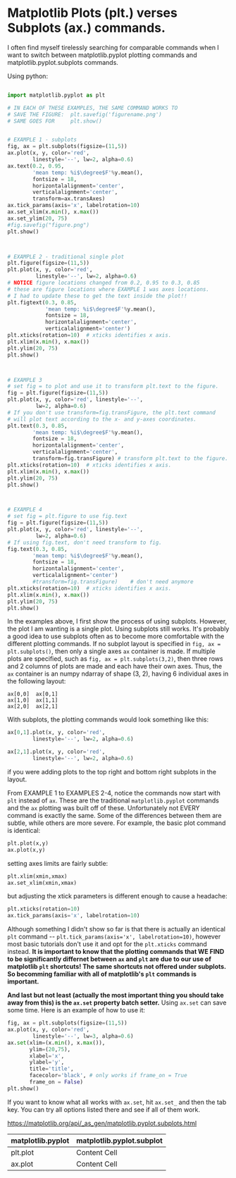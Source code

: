 # Matplotlib Plots (plt.) verses Subplots (ax.) commands.
I often find myself tirelessly searching for comparable commands when I want to switch between matplotlib.pyplot plotting commands and matplotlib.pyplot.subplots commands. 

Using python:

```python

import matplotlib.pyplot as plt

# IN EACH OF THESE EXAMPLES, THE SAME COMMAND WORKS TO 
# SAVE THE FIGURE:  plt.savefig('figurename.png')
# SAME GOES FOR     plt.show()


# EXAMPLE 1 - subplots
fig, ax = plt.subplots(figsize=(11,5))
ax.plot(x, y, color='red', 
        linestyle='--', lw=2, alpha=0.6)
ax.text(0.2, 0.95, 
        'mean temp: %i$\degree$F'%y.mean(),
        fontsize = 18,
        horizontalalignment='center',
        verticalalignment='center', 
        transform=ax.transAxes)
ax.tick_params(axis='x', labelrotation=10)
ax.set_xlim(x.min(), x.max())
ax.set_ylim(20, 75)
#fig.savefig("figure.png")
plt.show()



# EXAMPLE 2 - traditional single plot
plt.figure(figsize=(11,5))
plt.plot(x, y, color='red', 
         linestyle='--', lw=2, alpha=0.6)
# NOTICE figure locations changed from 0.2, 0.95 to 0.3, 0.85
# these are figure locations where EXAMPLE 1 was axes locations. 
# I had to update these to get the text inside the plot!!
plt.figtext(0.3, 0.85, 
            'mean temp: %i$\degree$F'%y.mean(),
            fontsize = 18,
            horizontalalignment='center',
            verticalalignment='center')
plt.xticks(rotation=10)  # xticks identifies x axis.
plt.xlim(x.min(), x.max())
plt.ylim(20, 75)
plt.show()



# EXAMPLE 3
# set fig = to plot and use it to transform plt.text to the figure.
fig = plt.figure(figsize=(11,5))
plt.plot(x, y, color='red', linestyle='--', 
         lw=2, alpha=0.6)
# If you don't use transform=fig.transFigure, the plt.text command
# will plot text according to the x- and y-axes coordinates. 
plt.text(0.3, 0.85,
        'mean temp: %i$\degree$F'%y.mean(),
        fontsize = 18,
        horizontalalignment='center',
        verticalalignment='center', 
        transform=fig.transFigure) # transform plt.text to the figure.
plt.xticks(rotation=10)  # xticks identifies x axis.
plt.xlim(x.min(), x.max())
plt.ylim(20, 75)
plt.show()



# EXAMPLE 4
# set fig = plt.figure to use fig.text 
fig = plt.figure(figsize=(11,5))
plt.plot(x, y, color='red', linestyle='--', 
         lw=2, alpha=0.6)
# If using fig.text, don't need transform to fig.
fig.text(0.3, 0.85,
        'mean temp: %i$\degree$F'%y.mean(),
        fontsize = 18,
        horizontalalignment='center',
        verticalalignment='center') 
        #transform=fig.transFigure)    # don't need anymore
plt.xticks(rotation=10)  # xticks identifies x axis.
plt.xlim(x.min(), x.max())
plt.ylim(20, 75)
plt.show()
```
In the examples above, I first show the process of using subplots. However, the plot I am wanting is a single plot. Using subplots still works. It's probably a good idea to use subplots often as to become more comfortable with the different plotting commands. If no subplot layout is specified in `fig, ax = plt.subplots()`, then only a single axes `ax` container is made. If multiple plots are specified, such as `fig, ax = plt.subplots(3,2)`, then three rows and 2 columns of plots are made and each have their own axes. Thus, the `ax` container is an numpy ndarray of shape (3, 2), having 6 individual axes in the following layout:
``` 
ax[0,0]  ax[0,1]
ax[1,0]  ax[1,1]
ax[2,0]  ax[2,1]
```
With subplots, the plotting commands would look something like this:
```python
ax[0,1].plot(x, y, color='red', 
        linestyle='--', lw=2, alpha=0.6)

ax[2,1].plot(x, y, color='red', 
        linestyle='--', lw=2, alpha=0.6)
```
if you were adding plots to the top right and bottom right subplots in the layout. 


From EXAMPLE 1 to EXAMPLES 2-4, notice the commands now start with `plt` instead of `ax`. These are the traditional `matplotlib.pyplot` commands and the `ax` plotting was built off of these. 
Unfortunately not EVERY command is exactly the same. Some of the differences between them are subtle, while others are more severe. For example, the basic plot command is identical:
```python
plt.plot(x,y)
ax.plot(x,y)
```
setting axes limits are fairly subtle:
```python
plt.xlim(xmin,xmax)
ax.set_xlim(xmin,xmax)
```
but adjusting the xtick parameters is different enough to cause a headache:
```python
plt.xticks(rotation=10)
ax.tick_params(axis='x', labelrotation=10)
```
Although something I didn't show so far is that there is actually an identical `plt` command -- `plt.tick_params(axis='x', labelrotation=10)`, however most basic tutorials don't use it and opt for the `plt.xticks` command instead. **It is important to know that the plotting commands that WE FIND to be significantly differnet between `ax` and `plt` are due to our use of matplotlib `plt` shortcuts! The same shortcuts not offered under subplots. So becomming familiar with all of matplotlib's `plt` commands is important.**


**And last but not least (actually the most important thing you should take away from this) is the `ax.set` property batch setter.**
Using `ax.set` can save some time. 
Here is an example of how to use it:
```python
fig, ax = plt.subplots(figsize=(11,5))
ax.plot(x, y, color='red', 
        linestyle='--', lw=3, alpha=0.6)
ax.set(xlim=(x.min(), x.max()),
       ylim=(20,75),
       xlabel='x',
       ylabel='y',
       title='title',
       facecolor='black', # only works if frame_on = True
       frame_on = False)
plt.show()
```
If you want to know what all works with `ax.set`, hit `ax.set_` and then the tab key. You can try all options listed there and see if all of them work.  

https://matplotlib.org/api/_as_gen/matplotlib.pyplot.subplots.html


<table>
  <thead>
    <tr>
      <th>matplotlib.pyplot</th>
      <th>matplotlib.pyplot.subplot</th>
    </tr>
  </thead>
  <tbody>
    <tr>
      <td>plt.plot</td>
      <td>Content Cell</td>
    </tr>
    <tr>
      <td>ax.plot</td>
      <td>Content Cell</td>
    </tr>
  </tbody>
</table>